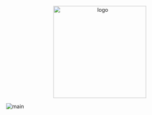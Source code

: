 <p align="center">
  <picture>
    <source media="(prefers-color-scheme: dark)" 
            srcset="https://user-images.githubusercontent.com/12199227/174419794-a099417b-7447-4a60-a45e-d6f5d9d1a4a6.png"
            height="250" width="250">
    <source media="(prefers-color-scheme: light)" 
            srcset="https://user-images.githubusercontent.com/12199227/174419793-2678aca5-fc77-4538-b53d-25fb71804f9a.png"
            height="250" width="250">
    <img alt="logo" 
         src="https://user-images.githubusercontent.com/12199227/174419789-aa234491-5eae-4247-979a-300efec24e9d.png"
         height="250" width="250">
  </picture>
</p>

![main](https://github.com/tauki/scheduledworker/actions/workflows/main.yaml/badge.svg?branch=main)
